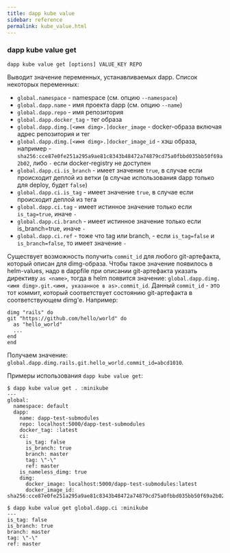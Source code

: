 ```yaml
---
title: dapp kube value
sidebar: reference
permalink: kube_value.html
---
```

### dapp kube value get

```
dapp kube value get [options] VALUE_KEY REPO
```

Выводит значение переменных, устанавливаемых dapp. Список некоторых переменных:
* `global.namespace` - namespace (см. опцию `--namespace`)
* `global.dapp.name` - имя проекта dapp (см. опцию `--name`)
* `global.dapp.repo` - имя репозитория
* `global.dapp.docker_tag` - тег образа
* `global.dapp.dimg.[<имя dimg>.]docker_image` - docker-образа включая адрес репозитория и тег
* `global.dapp.dimg.[<имя dimg>.]docker_image_id` - хэш образа, например - `sha256:cce87e0fe251a295a9ae81c8343b48472a74879cd75a0fbbd035bb50f69a2b02`, либо `-` если docker-registry не доступен
* `global.dapp.ci.is_branch` - имеет значение `true`, в случае если происходит деплой из ветки (в случае использования dapp только для deploy, будет `false`)
* `global.dapp.ci.is_tag` - имеет значение `true`, в случае если происходит деплой из тега
* `global.dapp.ci.tag` - имеет истинное значение только если `is_tag=true`, иначе `-`
* `global.dapp.ci.branch` - имеет истинное значение только если is_branch=true, иначе `-`
* `global.dapp.ci.ref` - тоже что tag или branch, - если `is_tag=false` и `is_branch=false`, то имеет значение `-`

Существует возможность получить `commit_id` для любого git-артефакта, который описан для dimg-образа. Чтобы такое значение появилось в helm-values, надо в dappfile при описании git-артефакта указать директиву `as <name>`, тогда в helm появится значение: `global.dapp.dimg.<имя dimg>.git.<имя, указанное в as>.commit_id`. Данный `commit_id` - это тот коммит, который соответствует состоянию git-артефакта в соответствующем dimg'е. Например:
```
dimg "rails" do
git "https://github.com/hello/world" do
  as "hello_world"
  ...
end
end
```
Получаем значение: `global.dapp.dimg.rails.git.hello_world.commit_id=abcd1010`.

Примеры использования `dapp kube value get`:

```
$ dapp kube value get . :minikube
---
global:
  namespace: default
  dapp:
    name: dapp-test-submodules
    repo: localhost:5000/dapp-test-submodules
    docker_tag: :latest
    ci:
      is_tag: false
      is_branch: true
      branch: master
      tag: \"-\"
      ref: master
    is_nameless_dimg: true
    dimg:
      docker_image: localhost:5000/dapp-test-submodules:latest
      docker_image_id: sha256:cce87e0fe251a295a9ae81c8343b48472a74879cd75a0fbbd035bb50f69a2b02
```

```
$ dapp kube value get global.dapp.ci :minikube
---
is_tag: false
is_branch: true
branch: master
tag: \"-\"
ref: master
```
